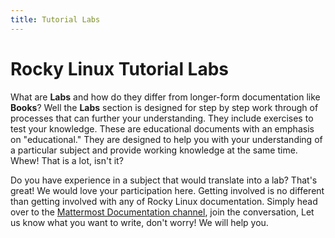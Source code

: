 ```yaml
---
title: Tutorial Labs
---
```


# Rocky Linux Tutorial Labs

What are **Labs** and how do they differ from longer-form documentation like **Books**? Well the **Labs** section is designed for step by step work through of processes that can further your understanding. They include exercises to test your knowledge. These are educational documents with an emphasis on "educational." They are designed to help you with your understanding of a particular subject and provide working knowledge at the same time. Whew! That is a lot, isn't it?

Do you have experience in a subject that would translate into a lab? That's great! We would love your participation here. Getting involved is no different than getting involved with any of Rocky Linux documentation. Simply head over to the [Mattermost Documentation channel](https://chat.rockylinux.org/rocky-linux/channels/documentation), join the conversation, Let us know what you want to write, don't worry! We will help you.
